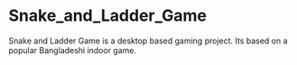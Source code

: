 # Snake_and_Ladder_Game
Snake and Ladder Game is  a desktop based gaming project. Its based on a popular Bangladeshi indoor game.
